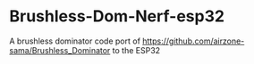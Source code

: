 # Brushless-Dom-Nerf-esp32
A brushless dominator code port of https://github.com/airzone-sama/Brushless_Dominator to the ESP32
